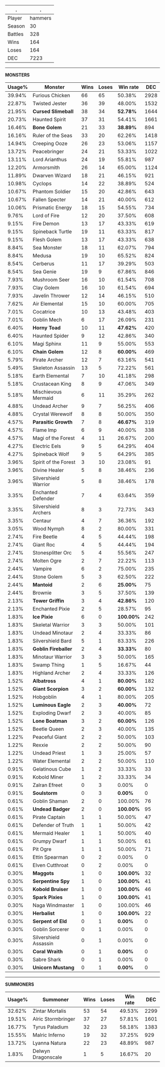 .|.
|-|-
Player|hammers
Season|30
Battles|328
Wins|164
Loses|164
DEC|7223

---
**MONSTERS**

Usage%|Monster|Wins|Loses|Win rate|DEC|
-|-|-|-|-|-|
39.94%|Furious Chicken|66|65|50.38%|2928|
22.87%|Twisted Jester|36|39|48.00%|1532|
21.95%|**Cursed Slimeball**|38|34|**52.78%**|1644|
20.73%|Haunted Spirit|37|31|54.41%|1661|
16.46%|**Bone Golem**|21|33|**38.89%**|894|
16.16%|Ruler of the Seas|33|20|62.26%|1418|
14.94%|Creeping Ooze|26|23|53.06%|1157|
13.72%|Peacebringer|24|21|53.33%|1022|
13.11%|Lord Arianthus|24|19|55.81%|987|
12.20%|Armorsmith|26|14|65.00%|1124|
11.89%|Dwarven Wizard|18|21|46.15%|921|
10.98%|Cyclops|14|22|38.89%|524|
10.67%|Phantom Soldier|15|20|42.86%|643|
10.67%|Fallen Specter|14|21|40.00%|612|
10.06%|Prismatic Energy|18|15|54.55%|734|
9.76%|Lord of Fire|12|20|37.50%|608|
9.15%|Fire Demon|13|17|43.33%|619|
9.15%|Spineback Turtle|19|11|63.33%|817|
9.15%|Flesh Golem|13|17|43.33%|638|
8.84%|Sea Monster|18|11|62.07%|794|
8.84%|Medusa|19|10|65.52%|824|
8.54%|Cerberus|11|17|39.29%|503|
8.54%|Sea Genie|19|9|67.86%|846|
7.93%|Mushroom Seer|16|10|61.54%|708|
7.93%|Clay Golem|16|10|61.54%|694|
7.93%|Javelin Thrower|12|14|46.15%|510|
7.62%|Air Elemental|15|10|60.00%|705|
7.01%|Cocatrice|10|13|43.48%|403|
7.01%|Goblin Mech|6|17|26.09%|231|
6.40%|**Horny Toad**|10|11|**47.62%**|420|
6.40%|Haunted Spider|9|12|42.86%|340|
6.10%|Magi Sphinx|11|9|55.00%|553|
6.10%|**Chain Golem**|12|8|**60.00%**|469|
5.79%|Pirate Archer|12|7|63.16%|541|
5.49%|Skeleton Assassin|13|5|72.22%|561|
5.18%|Earth Elemental|7|10|41.18%|298|
5.18%|Crustacean King|8|9|47.06%|349|
5.18%|Mischievous Mermaid|6|11|35.29%|262|
4.88%|Undead Archer|9|7|56.25%|406|
4.88%|Crystal Werewolf|8|8|50.00%|350|
4.57%|**Parasitic Growth**|7|8|**46.67%**|319|
4.57%|Flame Imp|6|9|40.00%|338|
4.57%|Magi of the Forest|4|11|26.67%|200|
4.27%|Electric Eels|9|5|64.29%|404|
4.27%|Spineback Wolf|9|5|64.29%|385|
3.96%|Spirit of the Forest|3|10|23.08%|91|
3.96%|Divine Healer|5|8|38.46%|236|
3.96%|Silvershield Warrior|5|8|38.46%|178|
3.35%|Enchanted Defender|7|4|63.64%|359|
3.35%|Silvershield Archers|8|3|72.73%|343|
3.35%|Centaur|4|7|36.36%|192|
3.05%|Wood Nymph|8|2|80.00%|331|
2.74%|Fire Beetle|4|5|44.44%|198|
2.74%|Giant Roc|4|5|44.44%|194|
2.74%|Stonesplitter Orc|5|4|55.56%|247|
2.74%|Molten Ogre|2|7|22.22%|113|
2.44%|Vampire|6|2|75.00%|235|
2.44%|Stone Golem|5|3|62.50%|222|
2.44%|**Mantoid**|2|6|**25.00%**|75|
2.44%|Brownie|3|5|37.50%|139|
2.13%|**Tower Griffin**|3|4|**42.86%**|120|
2.13%|Enchanted Pixie|2|5|28.57%|95|
1.83%|**Ice Pixie**|6|0|**100.00%**|242|
1.83%|Skeletal Warrior|3|3|50.00%|101|
1.83%|Undead Minotaur|2|4|33.33%|86|
1.83%|Silvershield Bard|5|1|83.33%|226|
1.83%|**Goblin Fireballer**|2|4|**33.33%**|80|
1.83%|Minotaur Warrior|3|3|50.00%|165|
1.83%|Swamp Thing|1|5|16.67%|44|
1.83%|Highland Archer|2|4|33.33%|126|
1.52%|**Albatross**|4|1|**80.00%**|182|
1.52%|**Giant Scorpion**|3|2|**60.00%**|132|
1.52%|Hobgoblin|4|1|80.00%|205|
1.52%|**Luminous Eagle**|2|3|**40.00%**|72|
1.52%|Exploding Dwarf|2|3|40.00%|85|
1.52%|**Lone Boatman**|3|2|**60.00%**|126|
1.52%|Beetle Queen|2|3|40.00%|135|
1.22%|Peaceful Giant|2|2|50.00%|103|
1.22%|Rexxie|2|2|50.00%|90|
1.22%|Undead Priest|1|3|25.00%|57|
1.22%|Water Elemental|2|2|50.00%|110|
0.91%|Gelatinous Cube|1|2|33.33%|33|
0.91%|Kobold Miner|1|2|33.33%|34|
0.91%|Zalran Efreet|0|3|0.00%|0|
0.91%|**Soulstorm**|0|3|**0.00%**|0|
0.61%|Goblin Shaman|2|0|100.00%|76|
0.61%|**Undead Badger**|2|0|**100.00%**|95|
0.61%|Pirate Captain|1|1|50.00%|47|
0.61%|Defender of Truth|1|1|50.00%|42|
0.61%|Mermaid Healer|1|1|50.00%|40|
0.61%|Grumpy Dwarf|1|1|50.00%|61|
0.61%|Pit Ogre|1|1|50.00%|71|
0.61%|Ettin Spearman|0|2|0.00%|0|
0.61%|Elven Cutthroat|0|2|0.00%|0|
0.30%|**Maggots**|1|0|**100.00%**|32|
0.30%|**Serpentine Spy**|1|0|**100.00%**|41|
0.30%|**Kobold Bruiser**|1|0|**100.00%**|46|
0.30%|**Spark Pixies**|1|0|**100.00%**|41|
0.30%|Naga Windmaster|1|0|100.00%|46|
0.30%|**Herbalist**|1|0|**100.00%**|22|
0.30%|**Serpent of Eld**|0|1|**0.00%**|0|
0.30%|Goblin Sorcerer|0|1|0.00%|0|
0.30%|Silvershield Assassin|0|1|0.00%|0|
0.30%|**Coral Wraith**|0|1|**0.00%**|0|
0.30%|Sabre Shark|0|1|0.00%|0|
0.30%|**Unicorn Mustang**|0|1|**0.00%**|0|

---
**SUMMONERS**

Usage%|Summoner|Wins|Loses|Win rate|DEC|
-|-|-|-|-|-|
32.62%|Zintar Mortalis|53|54|49.53%|2299|
19.51%|Alric Stormbringer|37|27|57.81%|1601|
16.77%|Tyrus Paladium|32|23|58.18%|1383|
15.55%|Malric Inferno|19|32|37.25%|929|
13.72%|Lyanna Natura|22|23|48.89%|987|
1.83%|Delwyn Dragonscale|1|5|16.67%|20|
